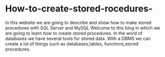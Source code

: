 # How-to-create-stored-rocedures-
In this website we are going to describe and show how to make stored procedures with SQL Server and MySQL
            Welcome to this blog in which we are going to learn how to create stored procedures. In the word of databases we have several tools for stored data.
            With a DBMS we can create a lot of things such as databases,tables, functions,stored procedures.
